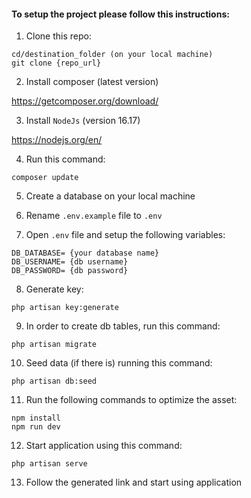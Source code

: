 #### To setup the project please follow this instructions:

1. Clone this repo:

```
cd/destination_folder (on your local machine)
git clone {repo_url}
```

2. Install composer (latest version)

https://getcomposer.org/download/

3. Install `NodeJs` (version 16.17)

https://nodejs.org/en/

4. Run this command: 

```
composer update
```

5. Create a database on your local machine

6. Rename `.env.example` file to `.env`

7. Open `.env` file and setup the following variables:

```
DB_DATABASE= {your database name}
DB_USERNAME= {db username}
DB_PASSWORD= {db password}
```

8. Generate key:

```
php artisan key:generate
```

9. In order to create db tables, run this command:

```
php artisan migrate
```
10. Seed data (if there is) running this command:

```
php artisan db:seed
```

11. Run the following commands to optimize the asset:

```
npm install
npm run dev
```

12. Start application using this command:

```
php artisan serve
```

13. Follow the generated link and start using application
